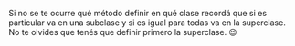 Si no se te ocurre qué método definir en qué clase recordá que si es particular va en una subclase y si es igual para todas va en la superclase. No te olvides que tenés que definir primero la superclase. :wink: